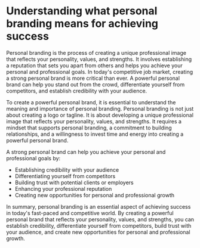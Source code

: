 Understanding what personal branding means for achieving success
============================================================================================================

Personal branding is the process of creating a unique professional image that reflects your personality, values, and strengths. It involves establishing a reputation that sets you apart from others and helps you achieve your personal and professional goals. In today's competitive job market, creating a strong personal brand is more critical than ever. A powerful personal brand can help you stand out from the crowd, differentiate yourself from competitors, and establish credibility with your audience.

To create a powerful personal brand, it is essential to understand the meaning and importance of personal branding. Personal branding is not just about creating a logo or tagline. It is about developing a unique professional image that reflects your personality, values, and strengths. It requires a mindset that supports personal branding, a commitment to building relationships, and a willingness to invest time and energy into creating a powerful personal brand.

A strong personal brand can help you achieve your personal and professional goals by:

* Establishing credibility with your audience
* Differentiating yourself from competitors
* Building trust with potential clients or employers
* Enhancing your professional reputation
* Creating new opportunities for personal and professional growth

In summary, personal branding is an essential aspect of achieving success in today's fast-paced and competitive world. By creating a powerful personal brand that reflects your personality, values, and strengths, you can establish credibility, differentiate yourself from competitors, build trust with your audience, and create new opportunities for personal and professional growth.
